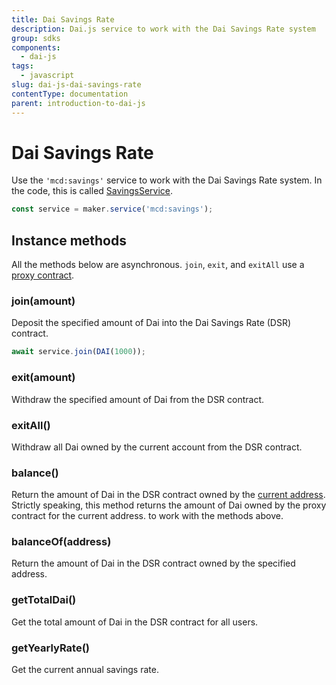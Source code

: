 ```yaml
---
title: Dai Savings Rate
description: Dai.js service to work with the Dai Savings Rate system
group: sdks
components:
  - dai-js
tags:
  - javascript
slug: dai-js-dai-savings-rate
contentType: documentation
parent: introduction-to-dai-js
---
```


# Dai Savings Rate

Use the `'mcd:savings'` service to work with the Dai Savings Rate system. In the code, this is called [SavingsService](https://github.com/makerdao/dai.js/blob/dev/packages/dai-plugin-mcd/src/SavingsService.js).

```javascript
const service = maker.service('mcd:savings');
```

## Instance methods

All the methods below are asynchronous. `join`, `exit`, and `exitAll` use a [proxy contract](advanced-configuration/using-ds-proxy.md).

### join(amount)

Deposit the specified amount of Dai into the Dai Savings Rate (DSR) contract.

```javascript
await service.join(DAI(1000));
```

### exit(amount)

Withdraw the specified amount of Dai from the DSR contract.

### exitAll()

Withdraw all Dai owned by the current account from the DSR contract.

### balance()

Return the amount of Dai in the DSR contract owned by the [current address](advanced-configuration/using-multiple-accounts.md). Strictly speaking, this method returns the amount of Dai owned by the proxy contract for the current address. to work with the methods above.

### balanceOf(address)

Return the amount of Dai in the DSR contract owned by the specified address.

### getTotalDai()

Get the total amount of Dai in the DSR contract for all users.

### getYearlyRate()

Get the current annual savings rate.
